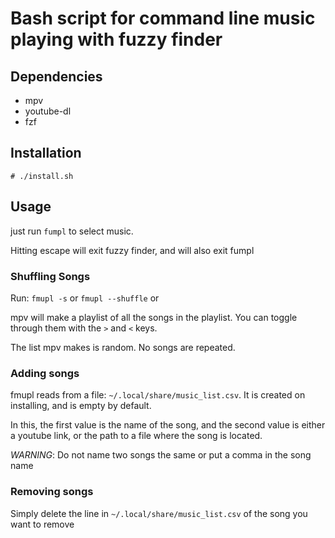 # Bash script for command line music playing with fuzzy finder

## Dependencies
* mpv
* youtube-dl
* fzf

## Installation
`# ./install.sh`

## Usage
just run `fumpl` to select music.

Hitting escape will exit fuzzy finder, and will also exit fumpl

### Shuffling Songs
Run:
`fmupl -s` or
`fmupl --shuffle` or

mpv will make a playlist of all the songs in the playlist. You can toggle through them with the `>` and `<` keys.

The list mpv makes is random. No songs are repeated.

### Adding songs
fmupl reads from a file:
`~/.local/share/music_list.csv`.
It is created on installing, and is empty by default.

In this, the first value is the name of the song, and the second value is either a youtube link, or the path to a file where the song is located.

*WARNING*: Do not name two songs the same or put a comma in the song name

### Removing songs
Simply delete the line in `~/.local/share/music_list.csv` of the song you want to remove
